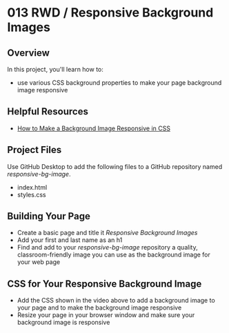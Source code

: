 ﻿# 013 RWD / Responsive Background Images

## Overview

In this project, you'll learn how to:

 - use various CSS background properties to make your page background image responsive

## Helpful Resources

 - [How to Make a Background Image Responsive in CSS](https://youtu.be/7pRZUG1gKfQ?feature=shared) 


## Project Files

Use GitHub Desktop to add the following files to a GitHub repository named *responsive-bg-image*.
 - index.html
 - styles.css



## Building Your Page

+ Create a basic page and title it *Responsive Background Images*
+ Add your first and last name as an h1 
+ Find and add to your *responsive-bg-image* repository a quality, classroom-friendly image you can use as the background image for your web page



## CSS for Your Responsive Background Image

+ Add the CSS shown in the video above to add a background image to your page and to make the background image responsive
+ Resize your page in your browser window and make sure your background image is responsive


